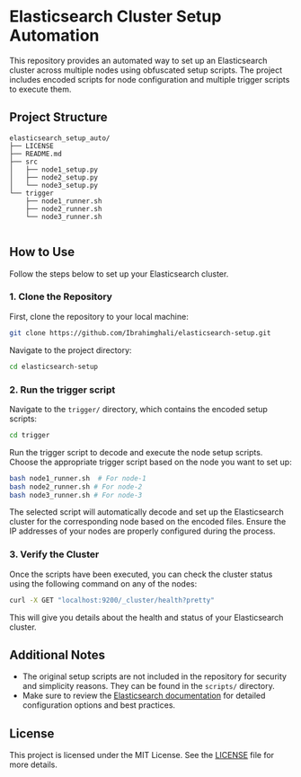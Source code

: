 # Elasticsearch Cluster Setup Automation

This repository provides an automated way to set up an Elasticsearch cluster across multiple nodes using obfuscated setup scripts. The project includes encoded scripts for node configuration and multiple trigger scripts to execute them.

## Project Structure

```plaintext
elasticsearch_setup_auto/
├── LICENSE
├── README.md
├── src
│   ├── node1_setup.py
│   ├── node2_setup.py
│   └── node3_setup.py
└── trigger
    ├── node1_runner.sh
    ├── node2_runner.sh
    └── node3_runner.sh


```

## How to Use

Follow the steps below to set up your Elasticsearch cluster.

### 1. Clone the Repository

First, clone the repository to your local machine:

```bash
git clone https://github.com/Ibrahimghali/elasticsearch-setup.git
```

Navigate to the project directory:

```bash
cd elasticsearch-setup
```

### 2. Run the trigger script

Navigate to the `trigger/` directory, which contains the encoded setup scripts:

```bash
cd trigger
```

Run the trigger script to decode and execute the node setup scripts. Choose the appropriate trigger script based on the node you want to set up:

```bash
bash node1_runner.sh  # For node-1
bash node2_runner.sh # For node-2
bash node3_runner.sh # For node-3
```

The selected script will automatically decode and set up the Elasticsearch cluster for the corresponding node based on the encoded files. Ensure the IP addresses of your nodes are properly configured during the process.

### 3. Verify the Cluster

Once the scripts have been executed, you can check the cluster status using the following command on any of the nodes:

```bash
curl -X GET "localhost:9200/_cluster/health?pretty"
```

This will give you details about the health and status of your Elasticsearch cluster.

## Additional Notes

- The original setup scripts are not included in the repository for security and simplicity reasons. They can be found in the `scripts/` directory.
- Make sure to review the [Elasticsearch documentation](https://www.elastic.co/guide/en/elasticsearch/reference/index.html) for detailed configuration options and best practices.

## License

This project is licensed under the MIT License. See the [LICENSE](LICENSE) file for more details.
